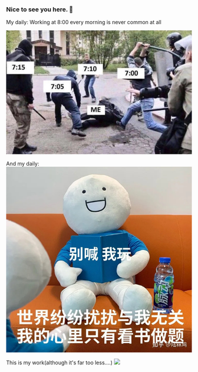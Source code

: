 ### Nice to see you here. 👋

<!--
This is a ✨ _special_ ✨ repository because its `README.md` (this file) appears on your GitHub profile.

Here are some ideas to get you started:
- 🤔 I'm doing the AI(Artificial Intelligence) work in school.
-->

<!-- ![`xxx`'s Github stats](https://github-readme-stats.vercel.app/api?username=153084704&show_icons=true) -->
My daily:
  Working at 8:00 every morning is never common at all
  
![image](https://github.com/153084704/153084704/blob/main/01.png)

And my daily:
![image](https://github.com/153084704/153084704/blob/main/02.png)

This is my work(although it's far too less....)
![](https://github-readme-stats.vercel.app/api?username=153084704&theme=tokyonight)
